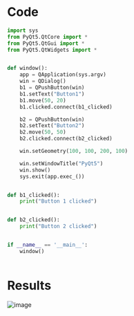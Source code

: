# Code
```py
import sys
from PyQt5.QtCore import *
from PyQt5.QtGui import *
from PyQt5.QtWidgets import *


def window():
    app = QApplication(sys.argv)
    win = QDialog()
    b1 = QPushButton(win)
    b1.setText("Button1")
    b1.move(50, 20)
    b1.clicked.connect(b1_clicked)

    b2 = QPushButton(win)
    b2.setText("Button2")
    b2.move(50, 50)
    b2.clicked.connect(b2_clicked)

    win.setGeometry(100, 100, 200, 100)

    win.setWindowTitle("PyQt5")
    win.show()
    sys.exit(app.exec_())


def b1_clicked():
    print("Button 1 clicked")


def b2_clicked():
    print("Button 2 clicked")


if __name__ == '__main__':
    window()
    
```

# Results
![image](https://user-images.githubusercontent.com/84629235/152817060-7547c98b-5deb-490a-8a6b-d8700e00e6b4.png)

